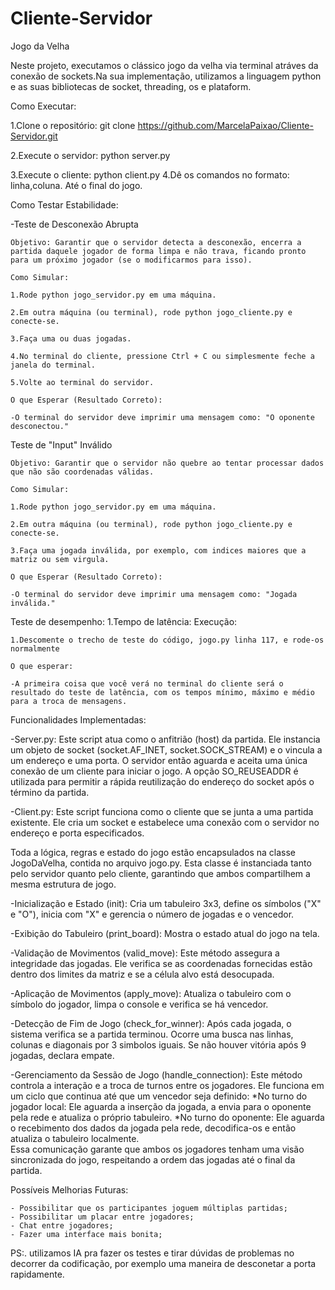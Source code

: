 # Cliente-Servidor

Jogo da Velha

Neste projeto, executamos o clássico jogo da velha via terminal atráves da conexão de sockets.Na sua implementação, utilizamos a linguagem python e as suas bibliotecas de socket, threading, os e plataform.

Como Executar: 

1.Clone o repositório:
    git clone <https://github.com/MarcelaPaixao/Cliente-Servidor.git>

2.Execute o servidor:
    python server.py

3.Execute o cliente:
    python client.py
4.Dê os comandos no formato: linha,coluna. Até o final do jogo.


Como Testar Estabilidade: 

-Teste de Desconexão Abrupta

    Objetivo: Garantir que o servidor detecta a desconexão, encerra a partida daquele jogador de forma limpa e não trava, ficando pronto para um próximo jogador (se o modificarmos para isso).

    Como Simular:

    1.Rode python jogo_servidor.py em uma máquina.

    2.Em outra máquina (ou terminal), rode python jogo_cliente.py e conecte-se.

    3.Faça uma ou duas jogadas.

    4.No terminal do cliente, pressione Ctrl + C ou simplesmente feche a janela do terminal.

    5.Volte ao terminal do servidor.

    O que Esperar (Resultado Correto):

    -O terminal do servidor deve imprimir uma mensagem como: "O oponente desconectou."

Teste de "Input" Inválido


    Objetivo: Garantir que o servidor não quebre ao tentar processar dados que não são coordenadas válidas.

    Como Simular:
    
    1.Rode python jogo_servidor.py em uma máquina.

    2.Em outra máquina (ou terminal), rode python jogo_cliente.py e conecte-se.

    3.Faça uma jogada inválida, por exemplo, com indices maiores que a matriz ou sem virgula.

    O que Esperar (Resultado Correto):

    -O terminal do servidor deve imprimir uma mensagem como: "Jogada inválida."

Teste de desempenho: 
    1.Tempo de latência: 
    Execução:

    1.Descomente o trecho de teste do código, jogo.py linha 117, e rode-os normalmente
    
    O que esperar:
    
    -A primeira coisa que você verá no terminal do cliente será o resultado do teste de latência, com os tempos mínimo, máximo e médio para a troca de mensagens.


   
Funcionalidades Implementadas:
    
-Server.py: Este script atua como o anfitrião (host) da partida. Ele instancia um objeto de socket (socket.AF_INET, socket.SOCK_STREAM) e o vincula a um endereço e uma porta. O servidor então aguarda e aceita uma única conexão de um cliente para iniciar o jogo. A opção SO_REUSEADDR é utilizada para permitir a rápida reutilização do endereço do socket após o término da partida.

-Client.py: Este script funciona como o cliente que se junta a uma partida existente. Ele cria um socket e estabelece uma conexão com o servidor no endereço e porta especificados.

Toda a lógica, regras e estado do jogo estão encapsulados na classe JogoDaVelha, contida no arquivo jogo.py. 
Esta classe é instanciada tanto pelo servidor quanto pelo cliente, garantindo que ambos compartilhem a mesma estrutura de jogo.

-Inicialização e Estado (init): Cria um tabuleiro 3x3, define os símbolos ("X" e "O"), inicia com "X" e gerencia o número de jogadas e o vencedor.
    
-Exibição do Tabuleiro (print_board): Mostra o estado atual do jogo na tela.
    
-Validação de Movimentos (valid_move): Este método assegura a integridade das jogadas. Ele verifica se as coordenadas fornecidas estão dentro dos limites da matriz e se a célula alvo está desocupada.
    
-Aplicação de Movimentos (apply_move): Atualiza o tabuleiro com o símbolo do jogador, limpa o console e verifica se há vencedor.
    
-Detecção de Fim de Jogo (check_for_winner): Após cada jogada, o sistema verifica se a partida terminou. Ocorre uma busca nas linhas, colunas e diagonais por 3 simbolos iguais. Se não houver vitória após 9 jogadas, declara empate.
    
-Gerenciamento da Sessão de Jogo (handle_connection): Este método controla a interação e a troca de turnos entre os jogadores. Ele funciona em um ciclo que continua até que um vencedor seja definido:
        *No turno do jogador local: Ele aguarda a inserção da jogada, a envia para o oponente pela rede e atualiza o próprio tabuleiro.
        *No turno do oponente: Ele aguarda o recebimento dos dados da jogada pela rede, decodifica-os e então atualiza o tabuleiro localmente.  
Essa comunicação garante que ambos os jogadores tenham uma visão sincronizada do jogo, respeitando a ordem das jogadas até o final da partida.



Possíveis Melhorias Futuras:

    - Possibilitar que os participantes joguem múltiplas partidas;
    - Possibilitar um placar entre jogadores;
    - Chat entre jogadores;
    - Fazer uma interface mais bonita;

PS:. utilizamos IA pra fazer os testes e tirar dúvidas de problemas no decorrer da codificação, por exemplo uma maneira de desconetar a porta rapidamente. 
